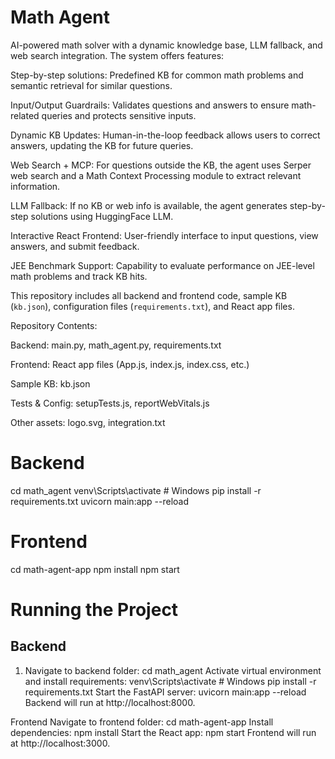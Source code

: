 # Math Agent

AI-powered math solver with a dynamic knowledge base, LLM fallback, and web search integration. The system offers features:

Step-by-step solutions: Predefined KB for common math problems and semantic retrieval for similar questions.

Input/Output Guardrails: Validates questions and answers to ensure math-related queries and protects sensitive inputs.

Dynamic KB Updates: Human-in-the-loop feedback allows users to correct answers, updating the KB for future queries.

Web Search + MCP: For questions outside the KB, the agent uses Serper web search and a Math Context Processing module to extract relevant information.

LLM Fallback: If no KB or web info is available, the agent generates step-by-step solutions using HuggingFace LLM.

Interactive React Frontend: User-friendly interface to input questions, view answers, and submit feedback.

JEE Benchmark Support: Capability to evaluate performance on JEE-level math problems and track KB hits.

This repository includes all backend and frontend code, sample KB (`kb.json`), configuration files (`requirements.txt`), and React app files.  


Repository Contents:

Backend: main.py, math_agent.py, requirements.txt

Frontend: React app files (App.js, index.js, index.css, etc.)

Sample KB: kb.json

Tests & Config: setupTests.js, reportWebVitals.js

Other assets: logo.svg, integration.txt

# Backend
cd math_agent
venv\Scripts\activate  # Windows
pip install -r requirements.txt
uvicorn main:app --reload

# Frontend
cd math-agent-app
npm install
npm start
# Running the Project

## Backend
1. Navigate to backend folder:
   cd math_agent
Activate virtual environment and install requirements:
venv\Scripts\activate  # Windows
pip install -r requirements.txt
Start the FastAPI server:
uvicorn main:app --reload
Backend will run at http://localhost:8000.

Frontend
Navigate to frontend folder:
cd math-agent-app
Install dependencies:
npm install
Start the React app:
npm start
Frontend will run at http://localhost:3000.
